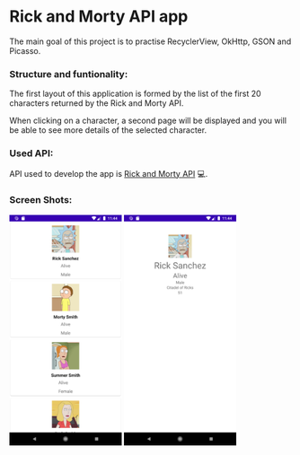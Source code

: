 Rick and Morty API app
==================
The main goal of this project is to practise RecyclerView, OkHttp, GSON and Picasso.
### Structure and funtionality:
The first layout of this application is formed by the list of the first 20 characters returned by the Rick and Morty API.

When clicking on a character, a second page will be displayed and you will be able to see more details of the selected character.
### Used API:
API used to develop the app is [Rick and Morty API](https://rickandmortyapi.com) 💻.

### Screen Shots:
<img src="./screenshots/list.png" width="200"> <img src="./screenshots/item.png" width="200">
